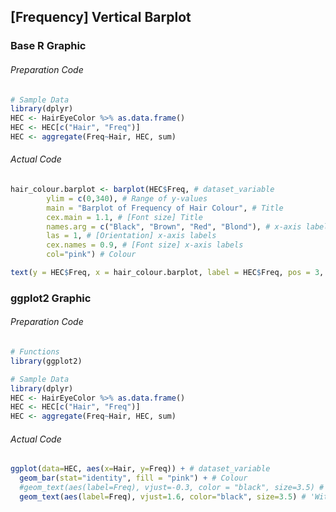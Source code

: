 ## \[Frequency\] Vertical Barplot
### Base R Graphic
###### Preparation Code
```r
# Sample Data
library(dplyr)
HEC <- HairEyeColor %>% as.data.frame()
HEC <- HEC[c("Hair", "Freq")]
HEC <- aggregate(Freq~Hair, HEC, sum)
```
###### Actual Code
```r
hair_colour.barplot <- barplot(HEC$Freq, # dataset_variable
        ylim = c(0,340), # Range of y-values
        main = "Barplot of Frequency of Hair Colour", # Title
        cex.main = 1.1, # [Font size] Title
        names.arg = c("Black", "Brown", "Red", "Blond"), # x-axis labels
        las = 1, # [Orientation] x-axis labels
        cex.names = 0.9, # [Font size] x-axis labels
        col="pink") # Colour

text(y = HEC$Freq, x = hair_colour.barplot, label = HEC$Freq, pos = 3, cex = 1)
```
### ggplot2 Graphic
###### Preparation Code
```r
# Functions
library(ggplot2)

# Sample Data
library(dplyr)
HEC <- HairEyeColor %>% as.data.frame()
HEC <- HEC[c("Hair", "Freq")]
HEC <- aggregate(Freq~Hair, HEC, sum)
```
###### Actual Code
```r
ggplot(data=HEC, aes(x=Hair, y=Freq)) + # dataset_variable
  geom_bar(stat="identity", fill = "pink") + # Colour
  #geom_text(aes(label=Freq), vjust=-0.3, color = "black", size=3.5) # 'Outside-bars' value labels
  geom_text(aes(label=Freq), vjust=1.6, color="black", size=3.5) # 'Within-bars' value labels
```

